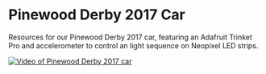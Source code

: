 # Pinewood Derby 2017 Car
Resources for our Pinewood Derby 2017 car, featuring an Adafruit Trinket Pro and accelerometer to control an light sequence on Neopixel LED strips.

[![Video of Pinewood Derby 2017 car](http://img.youtube.com/vi/l1B7aqqsHyw/0.jpg)](https://youtu.be/l1B7aqqsHyw "Video of Pinewood Derby 2017 car")

